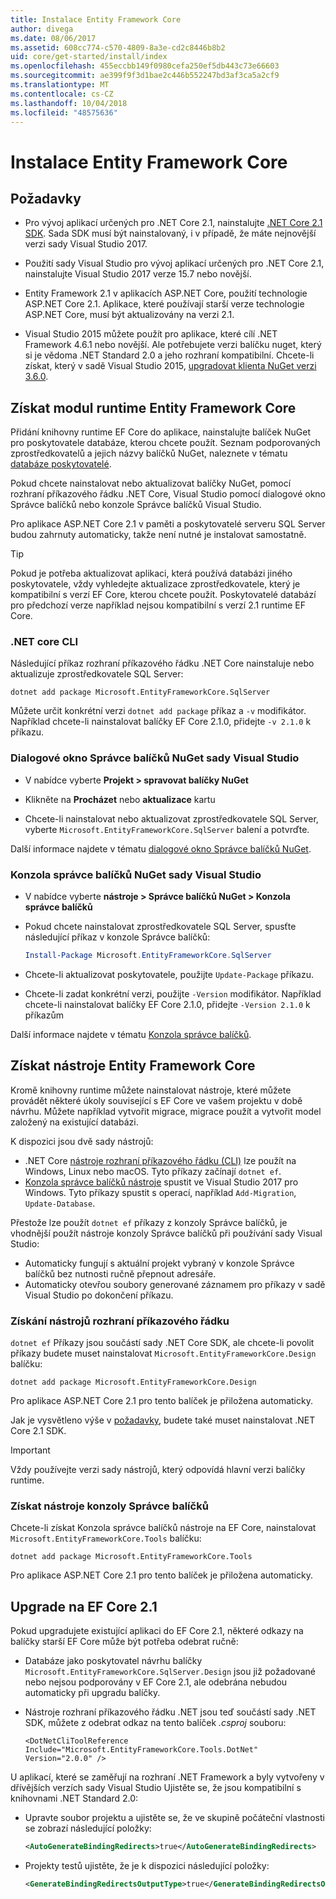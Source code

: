 ```yaml
---
title: Instalace Entity Framework Core
author: divega
ms.date: 08/06/2017
ms.assetid: 608cc774-c570-4809-8a3e-cd2c8446b8b2
uid: core/get-started/install/index
ms.openlocfilehash: 455eccbb149f0980cefa250ef5db443c73e66603
ms.sourcegitcommit: ae399f9f3d1bae2c446b552247bd3af3ca5a2cf9
ms.translationtype: MT
ms.contentlocale: cs-CZ
ms.lasthandoff: 10/04/2018
ms.locfileid: "48575636"
---
```

# <a name="installing-entity-framework-core"></a>Instalace Entity Framework Core

## <a name="prerequisites"></a>Požadavky

* Pro vývoj aplikací určených pro .NET Core 2.1, nainstalujte [.NET Core 2.1 SDK](https://www.microsoft.com/net/download/core). Sada SDK musí být nainstalovaný, i v případě, že máte nejnovější verzi sady Visual Studio 2017.

* Použití sady Visual Studio pro vývoj aplikací určených pro .NET Core 2.1, nainstalujte Visual Studio 2017 verze 15.7 nebo novější.

* Entity Framework 2.1 v aplikacích ASP.NET Core, použití technologie ASP.NET Core 2.1. Aplikace, které používají starší verze technologie ASP.NET Core, musí být aktualizovány na verzi 2.1.

* Visual Studio 2015 můžete použít pro aplikace, které cílí .NET Framework 4.6.1 nebo novější. Ale potřebujete verzi balíčku nuget, který si je vědoma .NET Standard 2.0 a jeho rozhraní kompatibilní. Chcete-li získat, který v sadě Visual Studio 2015, [upgradovat klienta NuGet verzi 3.6.0](https://www.nuget.org/downloads).

## <a name="get-the-entity-framework-core-runtime"></a>Získat modul runtime Entity Framework Core

Přidání knihovny runtime EF Core do aplikace, nainstalujte balíček NuGet pro poskytovatele databáze, kterou chcete použít. Seznam podporovaných zprostředkovatelů a jejich názvy balíčků NuGet, naleznete v tématu [databáze poskytovatelé](../../providers/index.md).

Pokud chcete nainstalovat nebo aktualizovat balíčky NuGet, pomocí rozhraní příkazového řádku .NET Core, Visual Studio pomocí dialogové okno Správce balíčků nebo konzole Správce balíčků Visual Studio.

Pro aplikace ASP.NET Core 2.1 v paměti a poskytovatelé serveru SQL Server budou zahrnuty automaticky, takže není nutné je instalovat samostatně.

> [!TIP]  
> Pokud je potřeba aktualizovat aplikaci, která používá databázi jiného poskytovatele, vždy vyhledejte aktualizace zprostředkovatele, který je kompatibilní s verzí EF Core, kterou chcete použít. Poskytovatelé databází pro předchozí verze například nejsou kompatibilní s verzí 2.1 runtime EF Core.  

### <a name="net-core-cli"></a>.NET core CLI

Následující příkaz rozhraní příkazového řádku .NET Core nainstaluje nebo aktualizuje zprostředkovatele SQL Server:

``` Console
dotnet add package Microsoft.EntityFrameworkCore.SqlServer
```

Můžete určit konkrétní verzi `dotnet add package` příkaz a `-v` modifikátor. Například chcete-li nainstalovat balíčky EF Core 2.1.0, přidejte `-v 2.1.0` k příkazu.

### <a name="visual-studio-nuget-package-manager-dialog"></a>Dialogové okno Správce balíčků NuGet sady Visual Studio

* V nabídce vyberte **Projekt > spravovat balíčky NuGet**

* Klikněte na **Procházet** nebo **aktualizace** kartu

* Chcete-li nainstalovat nebo aktualizovat zprostředkovatele SQL Server, vyberte `Microsoft.EntityFrameworkCore.SqlServer` balení a potvrďte.

Další informace najdete v tématu [dialogové okno Správce balíčků NuGet](https://docs.microsoft.com/nuget/tools/package-manager-ui).

### <a name="visual-studio-nuget-package-manager-console"></a>Konzola správce balíčků NuGet sady Visual Studio

* V nabídce vyberte **nástroje > Správce balíčků NuGet > Konzola správce balíčků**

* Pokud chcete nainstalovat zprostředkovatele SQL Server, spusťte následující příkaz v konzole Správce balíčků:

  ``` PowerShell  
  Install-Package Microsoft.EntityFrameworkCore.SqlServer
  ```
* Chcete-li aktualizovat poskytovatele, použijte `Update-Package` příkazu.

* Chcete-li zadat konkrétní verzi, použijte `-Version` modifikátor. Například chcete-li nainstalovat balíčky EF Core 2.1.0, přidejte `-Version 2.1.0` k příkazům

Další informace najdete v tématu [Konzola správce balíčků](https://docs.microsoft.com/nuget/tools/package-manager-console).

## <a name="get-entity-framework-core-tools"></a>Získat nástroje Entity Framework Core

Kromě knihovny runtime můžete nainstalovat nástroje, které můžete provádět některé úkoly související s EF Core ve vašem projektu v době návrhu. Můžete například vytvořit migrace, migrace použít a vytvořit model založený na existující databázi.

K dispozici jsou dvě sady nástrojů:
* .NET Core [nástroje rozhraní příkazového řádku (CLI)](../../miscellaneous/cli/dotnet.md) lze použít na Windows, Linux nebo macOS. Tyto příkazy začínají `dotnet ef`. 
* [Konzola správce balíčků nástroje](../../miscellaneous/cli/powershell.md) spustit ve Visual Studio 2017 pro Windows. Tyto příkazy spustit s operací, například `Add-Migration`, `Update-Database`.

Přestože lze použít `dotnet ef` příkazy z konzoly Správce balíčků, je vhodnější použít nástroje konzoly Správce balíčků při používání sady Visual Studio:
* Automaticky fungují s aktuální projekt vybraný v konzole Správce balíčků bez nutnosti ručně přepnout adresáře.  
* Automaticky otevřou soubory generované záznamem pro příkazy v sadě Visual Studio po dokončení příkazu.

<a name="cli"></a>

### <a name="get-the-cli-tools"></a>Získání nástrojů rozhraní příkazového řádku

`dotnet ef` Příkazy jsou součástí sady .NET Core SDK, ale chcete-li povolit příkazy budete muset nainstalovat `Microsoft.EntityFrameworkCore.Design` balíčku:

 ``` Console    
dotnet add package Microsoft.EntityFrameworkCore.Design 
``` 

Pro aplikace ASP.NET Core 2.1 pro tento balíček je přiložena automaticky.

Jak je vysvětleno výše v [požadavky](#prerequisites), budete také muset nainstalovat .NET Core 2.1 SDK.

> [!IMPORTANT]      
> Vždy používejte verzi sady nástrojů, který odpovídá hlavní verzi balíčky runtime.

### <a name="get-the-package-manager-console-tools"></a>Získat nástroje konzoly Správce balíčků

Chcete-li získat Konzola správce balíčků nástroje na EF Core, nainstalovat `Microsoft.EntityFrameworkCore.Tools` balíčku:

 ``` Console    
dotnet add package Microsoft.EntityFrameworkCore.Tools
``` 

Pro aplikace ASP.NET Core 2.1 pro tento balíček je přiložena automaticky.

## <a name="upgrading-to-ef-core-21"></a>Upgrade na EF Core 2.1

Pokud upgradujete existující aplikaci do EF Core 2.1, některé odkazy na balíčky starší EF Core může být potřeba odebrat ručně:

* Databáze jako poskytovatel návrhu balíčky `Microsoft.EntityFrameworkCore.SqlServer.Design` jsou již požadované nebo nejsou podporovány v EF Core 2.1, ale odebrána nebudou automaticky při upgradu balíčky.

* Nástroje rozhraní příkazového řádku .NET jsou teď součástí sady .NET SDK, můžete z odebrat odkaz na tento balíček *.csproj* souboru:

  ```
  <DotNetCliToolReference Include="Microsoft.EntityFrameworkCore.Tools.DotNet" Version="2.0.0" />
  ```

U aplikací, které se zaměřují na rozhraní .NET Framework a byly vytvořeny v dřívějších verzích sady Visual Studio Ujistěte se, že jsou kompatibilní s knihovnami .NET Standard 2.0:

  * Upravte soubor projektu a ujistěte se, že ve skupině počáteční vlastnosti se zobrazí následující položky:

    ``` xml
    <AutoGenerateBindingRedirects>true</AutoGenerateBindingRedirects>
    ```

  * Projekty testů ujistěte, že je k dispozici následující položky:

    ``` xml
    <GenerateBindingRedirectsOutputType>true</GenerateBindingRedirectsOutputType>
    ```
